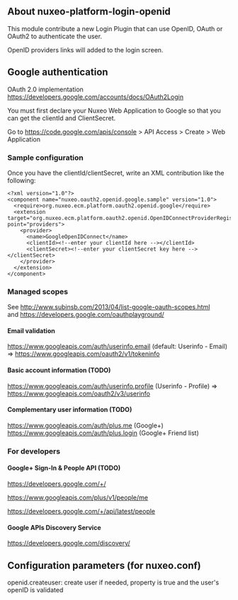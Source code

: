 

## About nuxeo-platform-login-openid

This module contribute a new Login Plugin that can use OpenID, OAuth or OAuth2 to authenticate the user.

OpenID providers links will added to the login screen.

## Google authentication

OAuth 2.0 implementation https://developers.google.com/accounts/docs/OAuth2Login

You must first declare your Nuxeo Web Application to Google so that you can get the clientId and ClientSecret.

Go to https://code.google.com/apis/console > API Access > Create > Web Application

### Sample configuration

Once you have the clientId/clientSecret, write an XML contribution like the following:

    <?xml version="1.0"?>
    <component name="nuxeo.oauth2.openid.google.sample" version="1.0">
      <require>org.nuxeo.ecm.platform.oauth2.openid.google</require>
      <extension target="org.nuxeo.ecm.platform.oauth2.openid.OpenIDConnectProviderRegistry" point="providers">
        <provider>
          <name>GoogleOpenIDConnect</name>
          <clientId><!--enter your clientId here --></clientId>
          <clientSecret><!--enter your clientSecret key here --></clientSecret>
        </provider>
      </extension>
    </component>

### Managed scopes

See http://www.subinsb.com/2013/04/list-google-oauth-scopes.html  
and https://developers.google.com/oauthplayground/

#### Email validation
https://www.googleapis.com/auth/userinfo.email (default: Userinfo - Email)  
=> https://www.googleapis.com/oauth2/v1/tokeninfo  

#### Basic account information (TODO)

https://www.googleapis.com/auth/userinfo.profile (Userinfo - Profile)
=> https://www.googleapis.com/oauth2/v3/userinfo  

#### Complementary user information (TODO)

https://www.googleapis.com/auth/plus.me (Google+)
https://www.googleapis.com/auth/plus.login (Google+ Friend list)  

### For developers

#### Google+ Sign-In & People API (TODO)

https://developers.google.com/+/

https://www.googleapis.com/plus/v1/people/me

https://developers.google.com/+/api/latest/people

#### Google APIs Discovery Service

https://developers.google.com/discovery/


## Configuration parameters (for nuxeo.conf)

openid.createuser: create user if needed, property is true and the user's openID is validated

